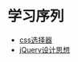 # 学习序列

* [css选择器](http://www.ruanyifeng.com/blog/2009/03/css_selectors.html)
* [jQuery设计思想](http://www.ruanyifeng.com/blog/2011/07/jquery_fundamentals.html)